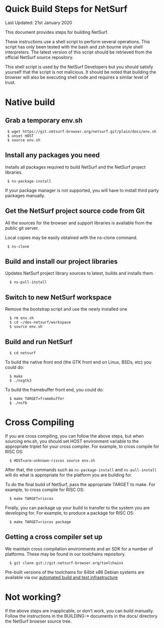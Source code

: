 Quick Build Steps for NetSurf
=============================

Last Updated: 21st January 2020

This document provides steps for building NetSurf.

These instructions use a shell script to perform several operations.
  This script has only been tested with the bash and zsh bourne style
  shell interpreters. The latest version of this script should be
  retrieved from the official NetSurf source repository.

This shell script is used by the NetSurf Developers but you should
  satisfy yourself that the script is not malicious. It should be noted
  that building the browser will also be executing shell code and
  requires a similar level of trust.


Native build
============

Grab a temporary env.sh
-----------------------

     $ wget https://git.netsurf-browser.org/netsurf.git/plain/docs/env.sh
     $ unset HOST
     $ source env.sh


Install any packages you need
-----------------------------

Installs all packages required to build NetSurf and the NetSurf project
libraries.

     $ ns-package-install

If your package manager is not supported, you will have to install third
  party packages manually.


Get the NetSurf project source code from Git
--------------------------------------------

All the sources for the browser and support libraries is available
  from the public git server.

Local copies may be easily obtained with the ns-clone command.

     $ ns-clone


Build and install our project libraries
---------------------------------------

Updates NetSurf project library sources to latest, builds and installs them.

      $ ns-pull-install


Switch to new NetSurf workspace
-------------------------------

Remove the bootstrap script and use the newly installed one

      $ rm env.sh
      $ cd ~/dev-netsurf/workspace
      $ source env.sh


Build and run NetSurf
---------------------

      $ cd netsurf

To build the native front end (the GTK front end on Linux, BSDs, etc)
  you could do:

      $ make
      $ ./nsgtk3

To build the framebuffer front end, you could do:

      $ make TARGET=framebuffer
      $ ./nsfb


Cross Compiling
===============

If you are cross compiling, you can follow the above steps, but when
  sourcing env.sh, you should set HOST environment variable to the
  appropriate triplet for your cross compiler. For example, to cross
  compile for RISC OS:

      $ HOST=arm-unknown-riscos source env.sh

After that, the commands such as `ns-package-install` and
  `ns-pull-install` will do what is appropriate for the platform you are
  building for.

To do the final build of NetSurf, pass the appropriate TARGET to
  make. For example, to cross compile for RISC OS:

      $ make TARGET=riscos

Finally, you can package up your build to transfer to the system you
  are developing for.  For example, to produce a package for RISC OS:

      $ make TARGET=riscos package

Getting a cross compiler set up
-------------------------------

We maintain cross compilation environments and an SDK for a number of
  platforms.  These may be found in our toolchains repository.

      $ git clone git://git.netsurf-browser.org/toolchains

Pre-built versions of the toolchains for 64bit x86 Debian systems are
  available via our [automated build and test
  infrastructure](https://ci.netsurf-browser.org/builds/toolchains/)


Not working?
============

If the above steps are inapplicable, or don't work, you can build
  manually. Follow the instructions in the BUILDING-* documents in the
  docs/ directory the NetSurf browser source tree.

